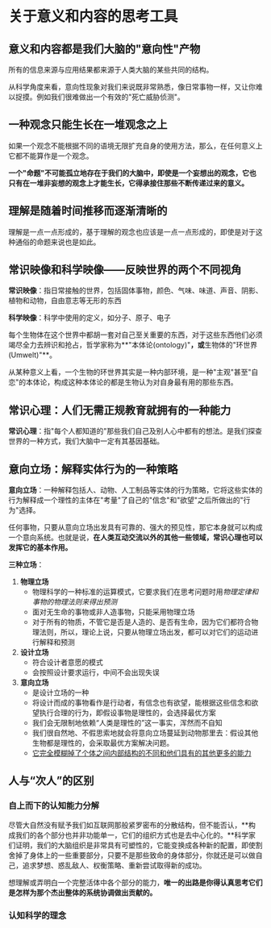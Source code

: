 # 关于意义和内容的思考工具

## 意义和内容都是我们大脑的"意向性"产物

所有的信息来源与应用结果都来源于人类大脑的某些共同的结构。

从科学角度来看，意向性现象对我们来说既非常熟悉，像日常事物一样，又让你难以捉摸。例如我们很难做出一个有效的"死亡威胁侦测"。



## 一种观念只能生长在一堆观念之上

如果一个观念不能根据不同的语境无限扩充自身的使用方法，那么，在任何意义上它都不能算作是一个观念。

**一个"命题"不可能孤立地存在于我们的大脑中，即使是一个妄想出的观念，它也只有在一堆非妄想的观念上才能生长，它得承接住那些不断传递过来的意义。**



## 理解是随着时间推移而逐渐清晰的

理解是一点一点形成的，基于理解的观念也应该是一点一点形成的，即使是对于这种通俗的命题来说也是如此。



## 常识映像和科学映像——反映世界的两个不同视角

**常识映像**：指日常接触的世界，包括固体事物，颜色、气味、味道、声音、阴影、植物和动物，自由意志等无形的东西

**科学映像**：科学中使用的定义，如分子、原子、电子

每个生物体在这个世界中都胡一套对自己至关重要的东西，对于这些东西他们必须竭尽全力去辨识和抢占，哲学家称为**"本体论(ontology)"**，或**生物体的"环世界(Umwelt)"**。

从某种意义上看，一个生物的环世界其实是一种内部环境，是一种"主观"甚至"自恋"的本体论，构成这种本体论的都是生物认为对自身最有用的那些东西。



## 常识心理：人们无需正规教育就拥有的一种能力

**常识心理**：指"每个人都知道的"那些我们自己及别人心中都有的想法。是我们探查世界的一种方式，我们大脑中一定有其基因基础。

## 意向立场：解释实体行为的一种策略

**意向立场**：一种解释包括人、动物、人工制品等实体的行为策略，它将这些实体的行为解释成一个理性的主体在"考量"了自己的"信念"和"欲望"之后所做出的"行为"选择。

任何事物，只要从意向立场出发具有可靠的、强大的预见性，那它本身就可以构成一个意向系统。也就是说，**在人类互动交流以外的其他一些领域，常识心理也可以发挥它的基本作用。**

**三种立场**：

1. **物理立场**
   - 物理科学的一种标准的运算模式，它要求我们在思考问题时用*物理定律和事物的物理法则来得出预测*
   - 面对无生命的事物或非人造事物，只能采用物理立场
   - 对于所有的物质，不管它是否是人造的、是否有生命，因为它们都符合物理法则，所以，理论上说，只要从物理立场出发，都可以对它们的运动进行解释和预测
2. **设计立场**
   - 符合设计者意愿的模式
   - 会按照设计要求运行，中间不会出现失误
3. **意向立场**
   - 是设计立场的一种
   - 将设计而成的事物看作是行动者，有信念也有欲望，能根据这些信念和欲望执行合理的行为，即假设事物是理性的，会选择最优方案
   - 我们会无限制地依赖“人类是理性的”这一事实，浑然而不自知
   - 我们很自然地、不假思索地就会将意向立场蔓延到动物那里去：假设其他生物都是理性的，会采取最优方案解决问题。
   - <u>它完全模糊掉了个体之间内部结构的不同和他们具有的其他更多的能力</u>



## 人与“次人”的区别

### 自上而下的认知能力分解

尽管大自然没有赋予我们如互联网那般紧罗密布的分散结构，但不能否认，**构成我们的各个部分也并非功能单一，它们的组织方式也是去中心化的。**科学家们证明，我们的大脑组织是非常具有可塑性的，它能变换成各种新的配置，即使割舍掉了身体上的一些重要部分，只要不是那些致命的身体部分，你就还是可以做自己，追求梦想、惑乱敌人、权衡策略、重新尝试取得新的成功。

想理解或弄明白一个完整活体中各个部分的能力，**唯一的出路是你得认真思考它们是怎样为那个杰出整体的系统协调做出贡献的。**

### 认知科学的理念

